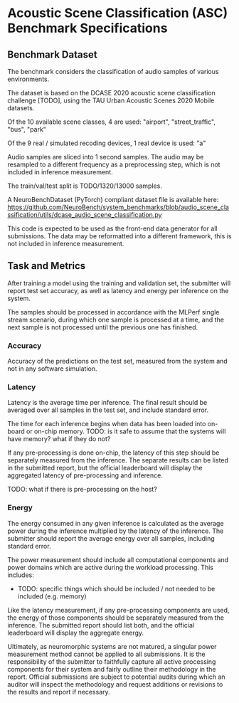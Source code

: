 # Acoustic Scene Classification (ASC) Benchmark Specifications

## Benchmark Dataset

The benchmark considers the classification of audio samples of various environments.

The dataset is based on the DCASE 2020 acoustic scene classification challenge [TODO], using the TAU Urban Acoustic Scenes 2020 Mobile datasets.

Of the 10 available scene classes, 4 are used: "airport", "street_traffic", "bus", "park"

Of the 9 real / simulated recoding devices, 1 real device is used: "a"

Audio samples are sliced into 1 second samples. The audio may be resampled to a different frequency as a preprocessing step, which is not included in inference measurement.

The train/val/test split is TODO/1320/13000 samples.

A NeuroBenchDataset (PyTorch) compliant dataset file is available here: https://github.com/NeuroBench/system_benchmarks/blob/audio_scene_classification/utils/dcase_audio_scene_classification.py

This code is expected to be used as the front-end data generator for all submissions. The data may be reformatted into a different framework, this is not included in inference measurement.

## Task and Metrics

After training a model using the training and validation set, the submitter will report test set accuracy, as well as latency and energy per inference on the system.

The samples should be processed in accordance with the MLPerf single stream scenario, during which one sample is processed at a time, and the next sample is not processed until the previous one has finished.

### Accuracy

Accuracy of the predictions on the test set, measured from the system and not in any software simulation.

### Latency

Latency is the average time per inference. The final result should be averaged over all samples in the test set, and include standard error.

The time for each inference begins when data has been loaded into on-board or on-chip memory. TODO: is it safe to assume that the systems will have memory? what if they do not?

If any pre-processing is done on-chip, the latency of this step should be separately measured from the inference. The separate results can be listed in the submitted report, but the official leaderboard will display the aggregated latency of pre-processing and inference.

TODO: what if there is pre-processing on the host?

### Energy

The energy consumed in any given inference is calculated as the average power during the inference multiplied by the latency of the inference. The submitter should report the average energy over all samples, including standard error.

The power measurement should include all computational components and power domains which are active during the workload processing. This includes:

- TODO: specific things which should be included / not needed to be included (e.g. memory)

Like the latency measurement, if any pre-processing components are used, the energy of those components should be separately measured from the inference. The submitted report should list both, and the official leaderboard will display the aggregate energy.

Ultimately, as neuromorphic systems are not matured, a singular power measurement method cannot be applied to all submissions. It is the responsibility of the submitter to faithfully capture all active processing components for their system and fairly outline their methodology in the report. Official submissions are subject to potential audits during which an auditor will inspect the methodology and request additions or revisions to the results and report if necessary.

